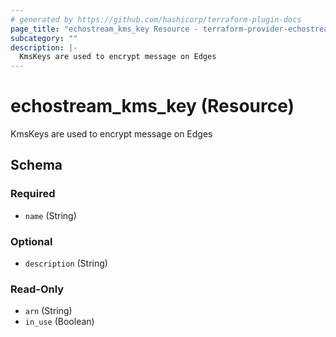 ```yaml
---
# generated by https://github.com/hashicorp/terraform-plugin-docs
page_title: "echostream_kms_key Resource - terraform-provider-echostream"
subcategory: ""
description: |-
  KmsKeys are used to encrypt message on Edges
---
```


# echostream_kms_key (Resource)

KmsKeys are used to encrypt message on Edges



<!-- schema generated by tfplugindocs -->
## Schema

### Required

- `name` (String)

### Optional

- `description` (String)

### Read-Only

- `arn` (String)
- `in_use` (Boolean)


